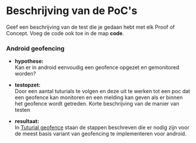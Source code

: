 # Beschrijving van de PoC's


Geef een beschrijving van de test die je gedaan hebt met elk Proof of Concept. Voeg 
 de code ook toe in de map **code**.
 
### Android geofencing

* **hypothese:**  
Kan er in android eenvoudig een geofence opgezet en gemonitored worden?

* **testopzet:**  
Door een aantal tuturials te volgen en deze uit te werken tot een poc dat een geofence kan monitoren en een melding kan geven als er binnen het geofence wordt getreden.
Korte beschrijving van de manier van testen 
 
* **resultaat:**  
In [Tuturial geofence](code/poc/GeofencingTuturial.md) staan de stappen beschreven die er nodig zijn voor de meest basis variant van geofencing te implementeren voor android.

